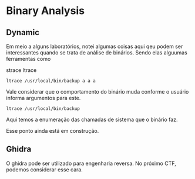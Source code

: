 Binary Analysis
========================

## Dynamic

Em meio a alguns laboratórios, notei algumas coisas aqui qeu podem ser interessantes quando se trata de análise de binários. Sendo elas alguumas ferramentas como 

strace
ltrace

    ltrace /usr/local/bin/backup a a a

Vale considerar que o comportamento do binário muda conforme o usuário informa argumentos para este.
    
    ltrace /usr/local/bin/backup

Aqui temos a enumeração das chamadas de sistema que o binário faz.

Esse ponto ainda está em construção.


## Ghidra

O ghidra pode ser utilizado para engenharia reversa. No próximo CTF, podemos considerar esse cara.